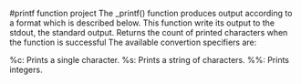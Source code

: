 #printf function project
The _printf() function produces output according to a format which is described below.
This function write its output to the stdout, the standard output.
Returns the count of printed characters when the function is successful The available convertion specifiers are:

%c: Prints a single character.
%s: Prints a string of characters.
%%: Prints integers.

